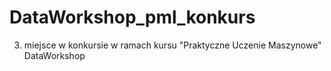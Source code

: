 # DataWorkshop_pml_konkurs
3. miejsce w konkursie w ramach kursu "Praktyczne Uczenie Maszynowe" DataWorkshop
